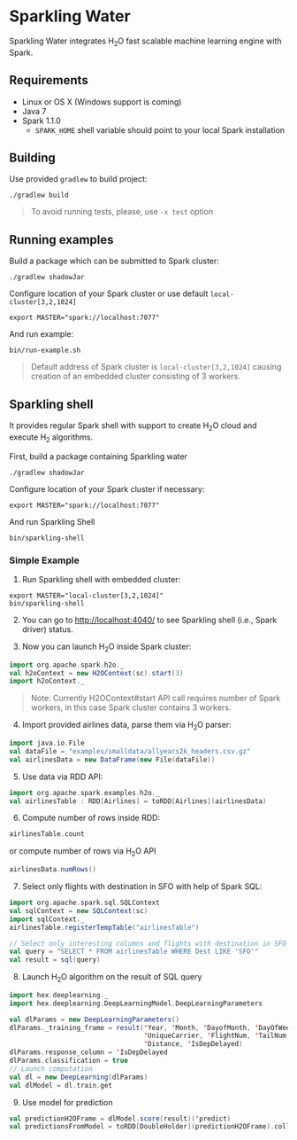 # Sparkling Water

Sparkling Water integrates H<sub>2</sub>O fast scalable machine learning engine with Spark.

## Requirements

  * Linux or OS X (Windows support is coming)
  * Java 7
  * Spark 1.1.0 
    * `SPARK_HOME` shell variable should point to your local Spark installation
  
## Building

Use provided `gradlew` to build project:

```
./gradlew build
```

> To avoid running tests, please, use `-x test` option

## Running examples

Build a package which can be submitted to Spark cluster:
```
./gradlew shadowJar
```

Configure location of your Spark cluster or use default `local-cluster[3,2,1024]`
```
export MASTER="spark://localhost:7077"
```

And run example:
```
bin/run-example.sh
```

> Default address of Spark cluster is `local-cluster[3,2,1024]` causing creation of an embedded cluster consisting of 3 workers.

## Sparkling shell

It provides regular Spark shell with support to create H<sub>2</sub>O cloud and execute H<sub>2</sub> algorithms.

First, build a package containing Sparkling water
```
./gradlew shadowJar
```

Configure location of your Spark cluster if necessary:
```
export MASTER="spark://localhost:7077"
```

And run Sparkling Shell
```
bin/sparkling-shell
```

### Simple Example

1. Run Sparkling shell with embedded cluster:
  ```
  export MASTER="local-cluster[3,2,1024]"
  bin/sparkling-shell
  ```

2. You can go to [http://localhost:4040/](http://localhost:4040/) to see Sparkling shell (i.e., Spark driver) status.


3. Now you can launch H<sub>2</sub>O inside Spark cluster:
  ```scala
  import org.apache.spark.h2o._
  val h2oContext = new H2OContext(sc).start(3)
  import h2oContext._
  ```

  > Note: Currently H2OContext#start API call requires number of Spark workers, in this case Spark cluster contains 3 workers.


4. Import provided airlines data, parse them via H<sub>2</sub>O parser:
  ```scala
  import java.io.File
  val dataFile = "examples/smalldata/allyears2k_headers.csv.gz"
  val airlinesData = new DataFrame(new File(dataFile))
  ```

5. Use data via RDD API:
  ```scala
  import org.apache.spark.examples.h2o._
  val airlinesTable : RDD[Airlines] = toRDD[Airlines](airlinesData)
  ```

6. Compute number of rows inside RDD:
  ```scala
  airlinesTable.count
  ```
  or compute number of rows via H<sub>2</sub>O API
  ```scala
  airlinesData.numRows()
  ```

7. Select only flights with destination in SFO with help of Spark SQL:
  ```scala
  import org.apache.spark.sql.SQLContext
  val sqlContext = new SQLContext(sc)
  import sqlContext._ 
  airlinesTable.registerTempTable("airlinesTable")

  // Select only interesting columns and flights with destination in SFO
  val query = "SELECT * FROM airlinesTable WHERE Dest LIKE 'SFO'"
  val result = sql(query)
  ```

8. Launch H<sub>2</sub>O algorithm on the result of SQL query
  ```scala
  import hex.deeplearning._
  import hex.deeplearning.DeepLearningModel.DeepLearningParameters

  val dlParams = new DeepLearningParameters()
  dlParams._training_frame = result('Year, 'Month, 'DayofMonth, 'DayOfWeek, 'CRSDepTime, 'CRSArrTime,
                                    'UniqueCarrier, 'FlightNum, 'TailNum, 'CRSElapsedTime, 'Origin, 'Dest,
                                    'Distance, 'IsDepDelayed)
  dlParams.response_column = 'IsDepDelayed
  dlParams.classification = true
  // Launch computation
  val dl = new DeepLearning(dlParams)
  val dlModel = dl.train.get
  ```
  
9. Use model for prediction
  ```scala
  val predictionH2OFrame = dlModel.score(result)('predict)
  val predictionsFromModel = toRDD[DoubleHolder](predictionH2OFrame).collect.map(_.result.getOrElse(Double.NaN))
  ```
  
